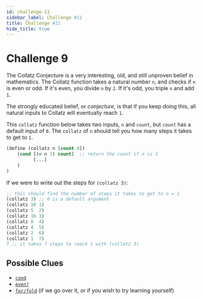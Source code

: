 ```yaml
---
id: challenge-11
sidebar_label: Challenge #11
title: Challenge #11
hide_title: true
---
```


# Challenge 9

The Collatz Conjecture is a very interesting, old, and still unproven belief in
mathematics. The Collatz function takes a natural number `n`, and checks if `n` 
is even or odd. If it's even, you divide `n` by `2`. If it's odd, you triple `n` 
and add `1`.

The strongly educated belief, or _conjecture_, is that if you keep doing this,
all natural inputs to Collatz will eventually reach `1`.

This `collatz` function below takes two inputs, `n` and `count`, but `count` has
a default input of `0`. The `collatz` of `n` should tell you how many steps it
takes to get to `1`.

``` clojure
(define (collatz n [count 0])
    (cond [(= n 1) count]  ;; return the count if n is 1 
          [...]
    )
)
```

If we were to write out the steps for `(collatz 3)`:

``` clojure
;; this should find the number of steps it takes to get to n = 1
(collatz 3) ;; 0 is a default argument
(collatz 10 1)
(collatz 5  2)
(collatz 16 3)
(collatz 8  4)
(collatz 4  5)
(collatz 2  6)
(collatz 1  7)
7 ;; it takes 7 steps to reach 1 with (collatz 3) 
```

## Possible Clues

* [`cond`](cond.md)
* [`even?`](https://docs.racket-lang.org/reference/number-types.html#%28def._%28%28quote._~23~25kernel%29._even~3f%29%29)
* [`for/fold`](fold.md) (if we go over it, or if you wish to try learning yourself)
